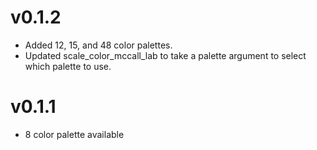 # v0.1.2
* Added 12, 15, and 48 color palettes.
* Updated scale_color_mccall_lab to take a palette argument to select which 
  palette to use.

# v0.1.1
* 8 color palette available
